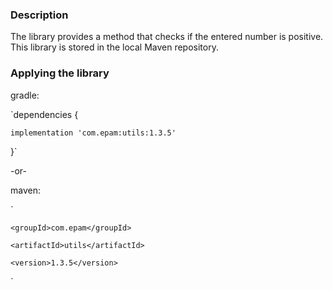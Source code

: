 
### Description
The library provides a method that checks if the entered number is positive.
This library is stored in the local Maven repository.

### Applying the library

gradle:

`dependencies {
   
    implementation 'com.epam:utils:1.3.5'
    
}`

-or-

maven:

`<dependency>

    <groupId>com.epam</groupId>
    
    <artifactId>utils</artifactId>
    
    <version>1.3.5</version>
    
</dependency>`
